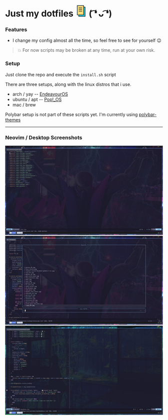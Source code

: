 # Just my dotfiles <img src="./images/documents-svgrepo-com.svg" width="36"/> ( ͡❛ ᴗ ͡❛)  


### Features

- I change my config almost all the time, so feel free to see for yourself 😉

> 💥 For now scripts may be broken at any time, run at your own risk.


### Setup

Just clone the repo and execute the ```install.sh``` script

There are three setups, along with the linux distros that i use.

- arch / yay -- [EndeavourOS](https://endeavouros.com/)
- ubuntu / apt -- [Pop!_OS](https://pop.system76.com/) 
- mac / brew

Polybar setup is not part of these scripts yet.
I'm currently using [polybar-themes](https://github.com/adi1090x/polybar-themes) 

---

### Neovim / Desktop Screenshots

![desktop_1](./images/desktop_01.jpg) 
![desktop_2](./images/desktop_02.jpg) 
![desktop_3](./images/desktop_03.jpg) 
